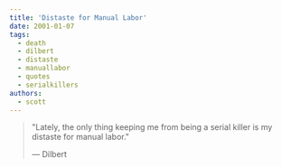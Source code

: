 ```yaml
---
title: 'Distaste for Manual Labor'
date: 2001-01-07
tags:
  - death
  - dilbert
  - distaste
  - manuallabor
  - quotes
  - serialkillers
authors:
  - scott
---
```


> "Lately, the only thing keeping me from being a serial killer is my distaste for manual labor."
>
> — Dilbert
